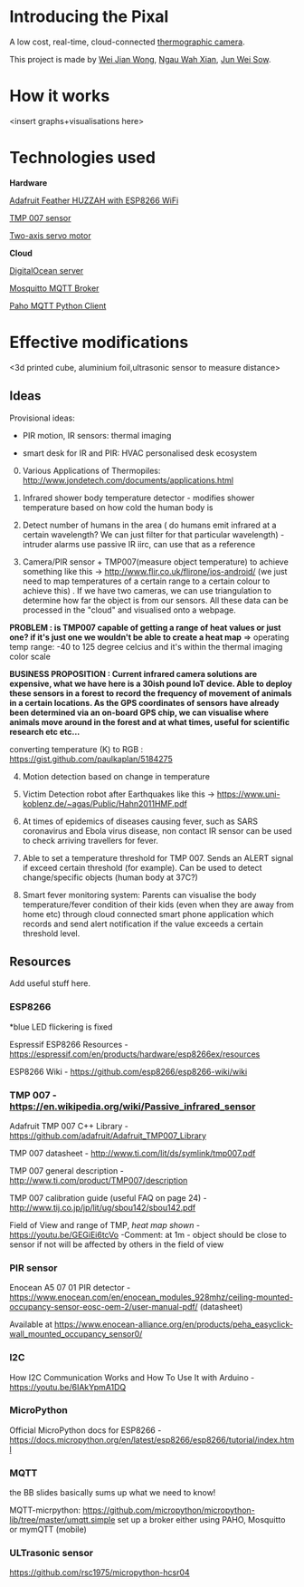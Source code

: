# Introducing the Pixal

<insert picture here>

A low cost, real-time, cloud-connected [thermographic camera](https://en.wikipedia.org/wiki/Thermographic_camera).

This project is made by [Wei Jian Wong](https://github.com/Jiantastic), [Ngau Wah Xian](https://github.com/wahxian), [Jun Wei Sow](https://github.com/junweisow789).




# How it works
<insert graphs+visualisations here>


# Technologies used

**Hardware**

[Adafruit Feather HUZZAH with ESP8266 WiFi](https://www.adafruit.com/product/2821)

[TMP 007 sensor](http://www.ti.com/product/TMP007)

[Two-axis servo motor](https://www.adafruit.com/product/1967)

**Cloud**

[DigitalOcean server](https://www.digitalocean.com/)

[Mosquitto MQTT Broker](https://mosquitto.org/)

[Paho MQTT Python Client](https://eclipse.org/paho/clients/python/)



# Effective modifications

<3d printed cube, aluminium foil,ultrasonic sensor to measure distance>




## Ideas

Provisional ideas:

* PIR motion, IR sensors:  thermal imaging

* smart desk for IR and PIR: HVAC personalised desk ecosystem

0. Various Applications of Thermopiles: http://www.jondetech.com/documents/applications.html

1. Infrared shower body temperature detector - modifies shower temperature based on how cold the human body is

2. Detect number of humans in the area ( do humans emit infrared at a certain wavelength? We can just filter for that particular wavelength) - intruder alarms use passive IR iirc, can use that as a reference

3. Camera/PIR sensor + TMP007(measure object temperature) to achieve something like this -> http://www.flir.co.uk/flirone/ios-android/ (we just need to map temperatures of a certain range to a certain colour to achieve this) . If we have two cameras, we can use triangulation to determine how far the object is from our sensors. All these data can be processed in the "cloud" and visualised onto a webpage. 

  <strong>PROBLEM : is TMP007 capable of getting a range of heat values or just one? if it's just one we wouldn't be able to create a   heat map</strong>
  => operating temp range: -40 to 125 degree celcius and it's within the thermal imaging color scale 
  
  <strong>BUSINESS PROPOSITION : Current infrared camera solutions are expensive, what we have here is a 30ish pound IoT device. Able to deploy these sensors in a forest to record the frequency of movement of animals in a certain locations. As the GPS coordinates of sensors have already been determined via an on-board GPS chip, we can visualise where animals move around in the forest and at what times, useful for scientific research etc etc...</strong>
  
  converting temperature (K) to RGB : https://gist.github.com/paulkaplan/5184275
  
4. Motion detection based on change in temperature

5. Victim Detection robot after Earthquakes like this -> https://www.uni-koblenz.de/~agas/Public/Hahn2011HMF.pdf 

6. At times of epidemics of diseases causing fever, such as SARS coronavirus and Ebola virus disease, non contact IR sensor can be used to check arriving travellers for fever.

7. Able to set a temperature threshold for TMP 007. Sends an ALERT signal if exceed certain threshold (for example). Can be used to detect change/specific objects (human body at 37C?)
8. Smart fever monitoring system: Parents can visualise the body temperature/fever condition of their kids (even when they are away from home etc) through cloud connected smart phone application which records and send alert notification if the value exceeds a certain threshold level.

## Resources

Add useful stuff here.

### ESP8266
*blue LED flickering is fixed

Espressif ESP8266 Resources - https://espressif.com/en/products/hardware/esp8266ex/resources

ESP8266 Wiki - https://github.com/esp8266/esp8266-wiki/wiki

### TMP 007 - https://en.wikipedia.org/wiki/Passive_infrared_sensor

Adafruit TMP 007 C++ Library - https://github.com/adafruit/Adafruit_TMP007_Library

TMP 007 datasheet - http://www.ti.com/lit/ds/symlink/tmp007.pdf

TMP 007 general description - http://www.ti.com/product/TMP007/description

TMP 007 calibration guide (useful FAQ on page 24) - http://www.tij.co.jp/jp/lit/ug/sbou142/sbou142.pdf

Field of View and range of TMP, *heat map shown* - https://youtu.be/GEGiEi6tcVo
-Comment: at 1m - object should be close to sensor if not will be affected by others in the field of view

### PIR sensor

Enocean A5 07 01 PIR detector - https://www.enocean.com/en/enocean_modules_928mhz/ceiling-mounted-occupancy-sensor-eosc-oem-2/user-manual-pdf/ (datasheet)

Available at
https://www.enocean-alliance.org/en/products/peha_easyclick-wall_mounted_occupancy_sensor0/

### I2C

How I2C Communication Works and How To Use It with Arduino - https://youtu.be/6IAkYpmA1DQ

### MicroPython

Official MicroPython docs for ESP8266 - https://docs.micropython.org/en/latest/esp8266/esp8266/tutorial/index.html

### MQTT
the BB slides basically sums up what we need to know!

MQTT-micrpython: https://github.com/micropython/micropython-lib/tree/master/umqtt.simple
set up a broker either using PAHO, Mosquitto or mymQTT (mobile)

### ULTrasonic sensor
https://github.com/rsc1975/micropython-hcsr04
